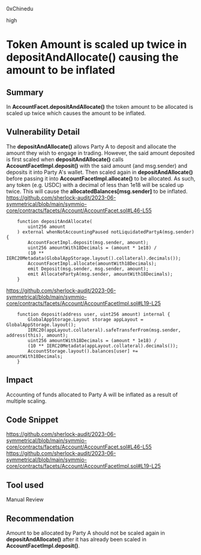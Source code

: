 0xChinedu

high

# Token Amount is scaled up twice in depositAndAllocate() causing the amount to be inflated

## Summary
In **AccountFacet.depositAndAllocate()** the token amount to be allocated is scaled up twice which causes the amount to be inflated.
## Vulnerability Detail
The **depositAndAllocate()** allows Party A to deposit and allocate the amount they wish to engage in trading. However, the said amount deposited is first scaled when **depositAndAllocate()**  calls **AccountFacetImpl.deposit()** with the said amount (and msg.sender) and deposits it into Party A's wallet.
Then scaled again in **depositAndAllocate()** before passing it into **AccountFacetImpl.allocate()** to be allocated. As such, any token (e.g. USDC) with a decimal of less than 1e18 will be scaled up twice. This will cause the **allocatedBalances[msg.sender]** to be inflated.
https://github.com/sherlock-audit/2023-06-symmetrical/blob/main/symmio-core/contracts/facets/Account/AccountFacet.sol#L46-L55
```solidity
    function depositAndAllocate(
        uint256 amount
    ) external whenNotAccountingPaused notLiquidatedPartyA(msg.sender) {
        AccountFacetImpl.deposit(msg.sender, amount);
        uint256 amountWith18Decimals = (amount * 1e18) /
        (10 ** IERC20Metadata(GlobalAppStorage.layout().collateral).decimals());
        AccountFacetImpl.allocate(amountWith18Decimals);
        emit Deposit(msg.sender, msg.sender, amount);
        emit AllocatePartyA(msg.sender, amountWith18Decimals);
    }
```
https://github.com/sherlock-audit/2023-06-symmetrical/blob/main/symmio-core/contracts/facets/Account/AccountFacetImpl.sol#L19-L25
```solidity
    function deposit(address user, uint256 amount) internal {
        GlobalAppStorage.Layout storage appLayout = GlobalAppStorage.layout();
        IERC20(appLayout.collateral).safeTransferFrom(msg.sender, address(this), amount);
        uint256 amountWith18Decimals = (amount * 1e18) /
        (10 ** IERC20Metadata(appLayout.collateral).decimals());
        AccountStorage.layout().balances[user] += amountWith18Decimals;
    }
```
## Impact
Accounting of funds allocated to Party A will be inflated as a result of multiple scaling.
## Code Snippet
https://github.com/sherlock-audit/2023-06-symmetrical/blob/main/symmio-core/contracts/facets/Account/AccountFacet.sol#L46-L55
https://github.com/sherlock-audit/2023-06-symmetrical/blob/main/symmio-core/contracts/facets/Account/AccountFacetImpl.sol#L19-L25
## Tool used

Manual Review

## Recommendation
Amount to be allocated by Party A should not be scaled again in **depositAndAllocate()** after it has already been scaled in **AccountFacetImpl.deposit()**.